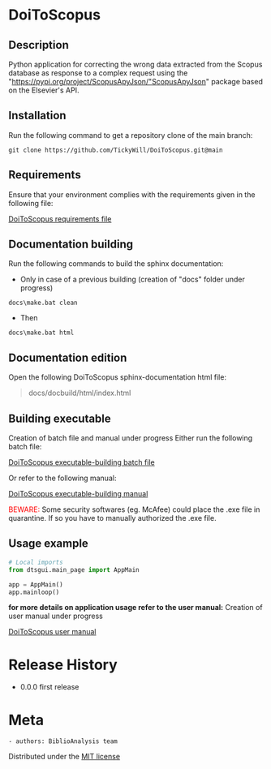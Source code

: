 # DoiToScopus
## Description
Python application for correcting the wrong data extracted from the Scopus database as response to a complex request using the "https://pypi.org/project/ScopusApyJson/"ScopusApyJson" package based on the Elsevier's API.<br />

## Installation
Run the following command to get a repository clone of the main branch:
```
git clone https://github.com/TickyWill/DoiToScopus.git@main
```

## Requirements
Ensure that your environment complies with the requirements given in the following file:
<p><a href=https://github.com/TickyWill/DoiToScopus/blob/main/requirements.txt>DoiToScopus requirements file
</a></p>

## Documentation building
Run the following commands to build the sphinx documentation:
- Only in case of a previous building (creation of "docs" folder under progress)
```
docs\make.bat clean
```
- Then
```
docs\make.bat html
```

## Documentation edition
Open the following DoiToScopus sphinx-documentation html file:
>docs/docbuild/html/index.html

## Building executable
Creation of batch file and manual under progress
Either run the following batch file:
<p><a href=https://github.com/TickyWill/DoiToScopus/blob/main/DoiToScopusBuildExe.bat>DoiToScopus executable-building batch file
</a></p>
Or refer to the following manual:
<p><a href=https://github.com/TickyWill/DoiToScopus/blob/main/DoiToScopusBuildExeManual-Fr.pdf>DoiToScopus executable-building manual
</a></p>
<span style="color:red">BEWARE:</span> Some security softwares (eg. McAfee) could place the .exe file in quarantine. If so you have to manually authorized the .exe file.

## Usage example
```python
# Local imports
from dtsgui.main_page import AppMain

app = AppMain()
app.mainloop()
```

**for more details on application usage refer to the user manual:** 
Creation of user manual under progress
<p><a href=https://github.com/TickyWill/DoiToScopus/blob/main/DoiToScopusUserManual-Fr.pdf>DoiToScopus user manual
</a></p>

# Release History
- 0.0.0 first release

# Meta
	- authors: BiblioAnalysis team

Distributed under the [MIT license](https://mit-license.org/)